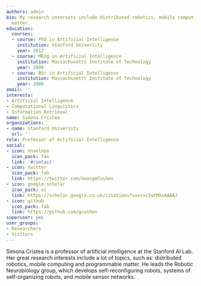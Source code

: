 ```yaml
---
authors: admin
bio: My research interests include distributed robotics, mobile computing and programmable
  matter.
education:
  courses:
  - course: PhD in Artificial Intelligence
    institution: Stanford University
    year: 2012
  - course: MEng in Artificial Intelligence
    institution: Massachusetts Institute of Technology
    year: 2009
  - course: BSc in Artificial Intelligence
    institution: Massachusetts Institute of Technology
    year: 2008
email: ''
interests:
- Artificial Intelligence
- Computational Linguistics
- Information Retrieval
name: Simona Cristea
organizations:
- name: Stanford University
  url: ''
role: Professor of Artificial Intelligence
social:
- icon: envelope
  icon_pack: fas
  link: '#contact'
- icon: twitter
  icon_pack: fab
  link: https://twitter.com/GeorgeCushen
- icon: google-scholar
  icon_pack: ai
  link: https://scholar.google.co.uk/citations?user=sIwtMXoAAAAJ
- icon: github
  icon_pack: fab
  link: https://github.com/gcushen
superuser: yes
user_groups:
- Researchers
- Visitors
---
```


Simona Cristea is a professor of artificial intelligence at the Stanford AI Lab. Her great research interests include a lot of topics, such as: distributed robotics, mobile computing and programmable matter. He leads the Robotic Neurobiology group, which develops self-reconfiguring robots, systems of self-organizing robots, and mobile sensor networks.
